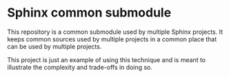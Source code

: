 Sphinx common submodule
=======================

This repository is a common submodule used by multiple Sphinx projects.
It keeps common sources used by multiple projects in a common place
that can be used by multiple projects.

This project is just an example of using this technique and is meant
to illustrate the complexity and trade-offs in doing so.
